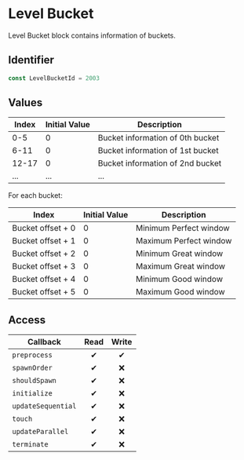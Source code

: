 # Level Bucket

Level Bucket block contains information of buckets.

## Identifier

```ts
const LevelBucketId = 2003
```

## Values

| Index | Initial Value | Description                      |
| ----- | ------------- | -------------------------------- |
| 0-5   | 0             | Bucket information of 0th bucket |
| 6-11  | 0             | Bucket information of 1st bucket |
| 12-17 | 0             | Bucket information of 2nd bucket |
| ...   | ...           | ...                              |

For each bucket:

| Index             | Initial Value | Description            |
| ----------------- | ------------- | ---------------------- |
| Bucket offset + 0 | 0             | Minimum Perfect window |
| Bucket offset + 1 | 0             | Maximum Perfect window |
| Bucket offset + 2 | 0             | Minimum Great window   |
| Bucket offset + 3 | 0             | Maximum Great window   |
| Bucket offset + 4 | 0             | Minimum Good window    |
| Bucket offset + 5 | 0             | Maximum Good window    |

## Access

| Callback           | Read | Write |
| ------------------ | :--: | :---: |
| `preprocess`       |  ✔   |   ✔   |
| `spawnOrder`       |  ✔   |  ❌   |
| `shouldSpawn`      |  ✔   |  ❌   |
| `initialize`       |  ✔   |  ❌   |
| `updateSequential` |  ✔   |  ❌   |
| `touch`            |  ✔   |  ❌   |
| `updateParallel`   |  ✔   |  ❌   |
| `terminate`        |  ✔   |  ❌   |
